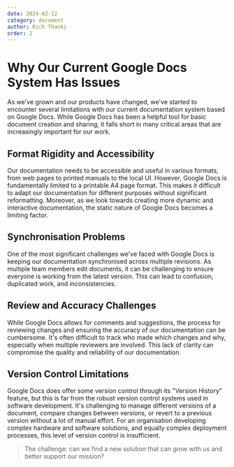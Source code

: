 ```yaml
---
date: 2024-02-12
category: document
author: Rich Thanki
order: 2
---
```



# Why Our Current Google Docs System Has Issues

As we've  grown and our products have changed, we've started to encounter several limitations with our current documentation system based on Google Docs. While Google Docs has been a helpful tool for basic document creation and sharing, it falls short in many critical areas that are increasingly important for our work.

## Format Rigidity and Accessibility

Our documentation needs to be accessible and useful in various formats, from web pages to printed manuals to the local UI. However, Google Docs is fundamentally limited to a printable A4 page format. This makes it difficult to adapt our documentation for different purposes without significant reformatting. Moreover, as we look towards creating more dynamic and interactive documentation, the static nature of Google Docs becomes a limiting factor.

## Synchronisation Problems

One of the most significant challenges we've faced with Google Docs is keeping our documentation synchronised across multiple revisions. As multiple team members edit documents, it can be challenging to ensure everyone is working from the latest version. This can lead to confusion, duplicated work, and inconsistencies.

## Review and Accuracy Challenges

While Google Docs allows for comments and suggestions, the process for reviewing changes and ensuring the accuracy of our documentation can be cumbersome. It's often difficult to track who made which changes and why, especially when multiple reviewers are involved. This lack of clarity can compromise the quality and reliability of our documentation.

## Version Control Limitations

Google Docs does offer some version control through its "Version History" feature, but this is far from the robust version control systems used in software development. It's challenging to manage different versions of a document, compare changes between versions, or revert to a previous version without a lot of manual effort. For an organisation developing complex hardware and software solutions, and equally complex deployment processes, this level of version control is insufficient.

> The challenge: can we find a new solution that can grow with us and better support our mission?